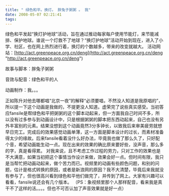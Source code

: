 ```yaml
---
title: " 绿色和平。换灯。 胖兔子粥粥 。 我"
date: 2008-05-07 02:21:41
tags:
---
```


绿色和平发起“换灯护地球”活动，旨在通过推动每家每户使用节能灯，来节能减排、保护地球。谁说一个灯救不了地球？“换灯护地球”活动开始到现在，进入了小学、社区，也在网上热烈进行着，换灯的个数越多，带来的改变就越大。 活动网站：[http://act.greenpeace.org.cn/deng](http://act.greenpeace.org.cn/deng "http://act.greenpeace.org.cn/deng")

故事与脚本：胖兔子粥粥

音效与配音：绿色和平的人

动画制作：我。。。

正如陈升对他去哪都唱“北京一夜”的解释“必须要唱，不然没人知道是我原唱的”，所以提一下这个动画是我做的，不提更没人知道。虚荣完了说些真实感受。当初答应fansile是帮绿色和平把粥粥的这个脚本动起来，但一方面我自己时间不多，所以没有过多参与到动画设计中，只是根据粥粥的脚本把东西动起来，自己也没有另外丰富别的元素。结果没想到这个动画竟然3分多钟长，以致我后来审美疲劳就想早日完工。完成后的效果感觉动画单薄，这一方面是脚本设计的过长，而素材准备得太少的缘故。后来fansile看着没什么好办法，毕竟我也做了那么久了，只好配个音，希望动画能生动一点。现在出来的效果的确比原来要好些，没声音，那么多的字，真是看得累。 对我来说，且不考虑工作过程的劳力，只对工作的效果也是不大满意，如果当初把这个事情当作设计来做，效果会好一点。但时间有限，我只是当帮忙把动画动起来，做个苦力而已。视频里的动画有些颜色问题，和别的问题，估计是格式转换的原因，或者是新浪网的原因？我不大清楚，毕竟后来我就没有参与了，但也很高兴看到绿色和平他们做完了，并传到了网上。大家有兴趣可以看看，fansile说还会有几个版本。 （PS：象视频里那个人那样配音，看来我是真干不了这样的活。。。。但也不可否认加了声音效果就是好一点）